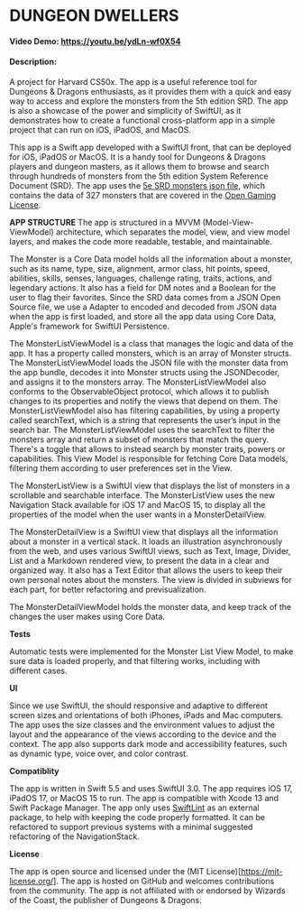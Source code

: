 # DUNGEON DWELLERS

#### Video Demo:  https://youtu.be/ydLn-wf0X54

#### Description:
A project for Harvard CS50x. The app is a useful reference tool for Dungeons & Dragons enthusiasts, as it provides them with a quick and easy way to access and explore the monsters from the 5th edition SRD. The app is also a showcase of the power and simplicity of SwiftUI, as it demonstrates how to create a functional cross-platform app in a simple project that can run on iOS, iPadOS, and MacOS.

This app is a Swift app developed with a SwiftUI front, that can be deployed for iOS, iPadOS or MacOS. It is a handy tool for Dungeons & Dragons players and dungeon masters, as it allows them to browse and search through hundreds of monsters from the 5th edition System Reference Document (SRD). The app uses the [5e SRD monsters json file](https://gist.github.com/tkfu/9819e4ac6d529e225e9fc58b358c3479), which contains the data of 327 monsters that are covered in the [Open Gaming License](https://dnd.wizards.com/resources/systems-reference-document). 

**APP STRUCTURE**
The app is structured in a MVVM (Model-View-ViewModel) architecture, which separates the model, view, and view model layers, and makes the code more readable, testable, and maintainable.

The Monster is a Core Data model holds all the information about a monster, such as its name, type, size, alignment, armor class, hit points, speed, abilities, skills, senses, languages, challenge rating, traits, actions, and legendary actions. It also has a field for DM notes and a Boolean for the user to flag their favorites. Since the SRD data comes from a JSON Open Source file, we use a Adapter to encoded and decoded from JSON data when the app is first loaded, and store all the app data using Core Data, Apple's framework for SwiftUI Persistence.

The MonsterListViewModel is a class that manages the logic and data of the app. It has a property called monsters, which is an array of Monster structs. The MonsterListViewModel loads the JSON file with the monster data from the app bundle, decodes it into Monster structs using the JSONDecoder, and assigns it to the monsters array. The MonsterListViewModel also conforms to the ObservableObject protocol, which allows it to publish changes to its properties and notify the views that depend on them. The MonsterListViewModel also has filtering capabilities, by using a property called searchText, which is a string that represents the user’s input in the search bar. The MonsterListViewModel uses the searchText to filter the monsters array and return a subset of monsters that match the query. There's a toggle that allows to instead search by monster traits, powers or capabilities. This View Model is responsible for fetching Core Data models, filtering them according to user preferences set in the View.

The MonsterListView is a SwiftUI view that displays the list of monsters in a scrollable and searchable interface. The MonsterListView uses the new Navigation Stack available for iOS 17 and MacOS 15, to display all the properties of the model when the user wants in a MonsterDetailView. 

The MonsterDetailView is a SwiftUI view that displays all the information about a monster in a vertical stack. It loads an illustration asynchronously from the web, and uses various SwiftUI views, such as Text, Image, Divider, List and a Markdown rendered view, to present the data in a clear and organized way. It also has a Text Editor that allows the users to keep their own personal notes about the monsters. The view is divided in subviews for each part, for better refactoring and previsualization.

The MonsterDetailViewModel holds the monster data, and keep track of the changes the user makes using Core Data.

**Tests**

Automatic tests were implemented for the Monster List View Model, to make sure data is loaded properly, and that filtering works, including with different cases.

**UI**

Since we use SwiftUI, the should responsive and adaptive to different screen sizes and orientations of both iPhones, iPads and Mac computers. The app uses the size classes and the environment values to adjust the layout and the appearance of the views according to the device and the context. The app also supports dark mode and accessibility features, such as dynamic type, voice over, and color contrast.

**Compatiblity**

The app is written in Swift 5.5 and uses SwiftUI 3.0. The app requires iOS 17, iPadOS 17, or MacOS 15 to run. The app is compatible with Xcode 13 and Swift Package Manager. The app only uses [SwiftLint](https://github.com/realm/SwiftLint) as an external package, to help with keeping the code properly formatted. It can be refactored to support previous systems with a minimal suggested refactoring of the NavigationStack.

**License**

The app is open source and licensed under the (MIT License)[https://mit-license.org/]. The app is hosted on GitHub and welcomes contributions from the community. The app is not affiliated with or endorsed by Wizards of the Coast, the publisher of Dungeons & Dragons.


